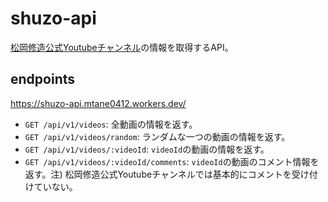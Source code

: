# shuzo-api
[松岡修造公式Youtubeチャンネル](https://www.youtube.com/channel/UCix3CP_r1-t3GMymVnyskpw)の情報を取得するAPI。

## endpoints
https://shuzo-api.mtane0412.workers.dev/

- `GET /api/v1/videos`: 全動画の情報を返す。
- `GET /api/v1/videos/random`: ランダムな一つの動画の情報を返す。
- `GET /api/v1/videos/:videoId`: `videoId`の動画の情報を返す。
- `GET /api/v1/videos/:videoId/comments`: `videoId`の動画のコメント情報を返す。注) 松岡修造公式Youtubeチャンネルでは基本的にコメントを受け付けていない。